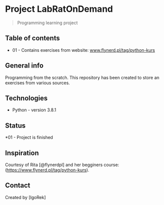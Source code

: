 # Project LabRatOnDemand
> Programming learning project

## Table of contents
* 01 - Contains exercises from website: www.flynerd.pl/tag/python-kurs

## General info
Programming from the scratch. This repository has been created to store an exercises from various sources.  

## Technologies
* Python - version 3.8.1

## Status
*01 - Project is finished

## Inspiration
Courtesy of Rita [@flynerdpl] and her begginers course: (https://www.flynerd.pl/tag/python-kurs).

## Contact
Created by [IgoRek]
